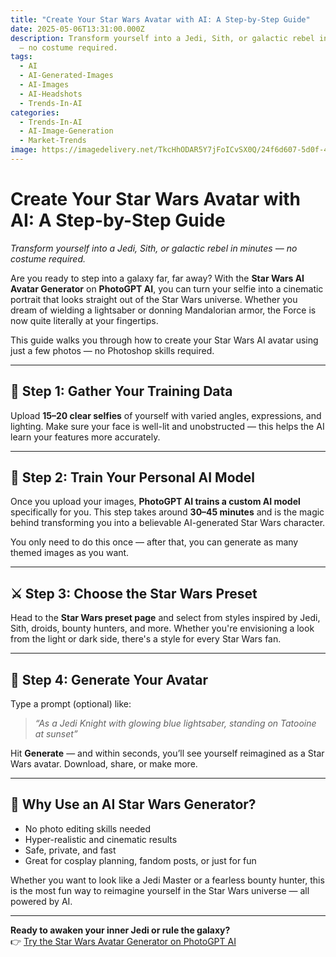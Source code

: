 ```yaml
---
title: "Create Your Star Wars Avatar with AI: A Step-by-Step Guide"
date: 2025-05-06T13:31:00.000Z
description: Transform yourself into a Jedi, Sith, or galactic rebel in minutes
  — no costume required.
tags:
  - AI
  - AI-Generated-Images
  - AI-Images
  - AI-Headshots
  - Trends-In-AI
categories:
  - Trends-In-AI
  - AI-Image-Generation
  - Market-Trends
image: https://imagedelivery.net/TkcHhODAR5Y7jFoICvSX0Q/24f6d607-5d0f-44d3-35b3-4e689010d100/q=100
---
```

# Create Your Star Wars Avatar with AI: A Step-by-Step Guide

*Transform yourself into a Jedi, Sith, or galactic rebel in minutes — no costume required.*

Are you ready to step into a galaxy far, far away? With the **Star Wars AI Avatar Generator** on **PhotoGPT AI**, you can turn your selfie into a cinematic portrait that looks straight out of the Star Wars universe. Whether you dream of wielding a lightsaber or donning Mandalorian armor, the Force is now quite literally at your fingertips.

This guide walks you through how to create your Star Wars AI avatar using just a few photos — no Photoshop skills required.

---

## 🌟 Step 1: Gather Your Training Data

Upload **15–20 clear selfies** of yourself with varied angles, expressions, and lighting. Make sure your face is well-lit and unobstructed — this helps the AI learn your features more accurately.



---

## 🧠 Step 2: Train Your Personal AI Model

Once you upload your images, **PhotoGPT AI trains a custom AI model** specifically for you. This step takes around **30–45 minutes** and is the magic behind transforming you into a believable AI-generated Star Wars character.

You only need to do this once — after that, you can generate as many themed images as you want.



---

## ⚔️ Step 3: Choose the Star Wars Preset

Head to the **Star Wars preset page** and select from styles inspired by Jedi, Sith, droids, bounty hunters, and more. Whether you're envisioning a look from the light or dark side, there's a style for every Star Wars fan.



---

## 📸 Step 4: Generate Your Avatar

Type a prompt (optional) like:

> *“As a Jedi Knight with glowing blue lightsaber, standing on Tatooine at sunset”*

Hit **Generate** — and within seconds, you’ll see yourself reimagined as a Star Wars avatar. Download, share, or make more.



---

## 🚀 Why Use an AI Star Wars Generator?

- No photo editing skills needed  
- Hyper-realistic and cinematic results  
- Safe, private, and fast  
- Great for cosplay planning, fandom posts, or just for fun

Whether you want to look like a Jedi Master or a fearless bounty hunter, this is the most fun way to reimagine yourself in the Star Wars universe — all powered by AI.

---

**Ready to awaken your inner Jedi or rule the galaxy?**  
👉 [Try the Star Wars Avatar Generator on PhotoGPT AI](https://www.photogptai.com/presets/star_wars)
